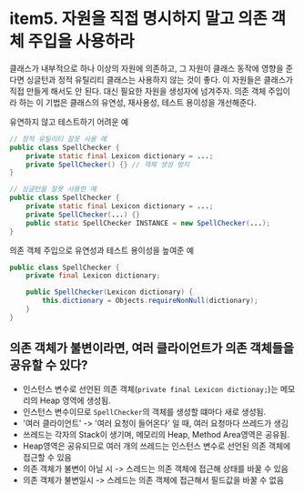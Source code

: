 # item5. 자원을 직접 명시하지 말고 의존 객체 주입을 사용하라
클래스가 내부적으로 하나 이상의 자원에 의존하고, 그 자원이 클래스 동작에 영향을 준다면 싱글턴과 정적 유틸리티 클래스는 사용하지 않는 것이 좋다.
이 자원들은 클래스가 직접 만들게 해서도 안 된다. 대신 필요한 자원을 생성자에 넘겨주자. 의존 객체 주입이라 하는 이 기법은 클래스의 유연성, 재사용성, 테스트 용이성을 개선해준다.

유연하지 않고 테스트하기 어려운 예
``` java
// 정적 유틸리티 잘못 사용 예
public class SpellChecker {
    private static final Lexicon dictionary = ...;
    private SpellChecker() {} // 객체 생성 방지
}

// 싱글턴을 잘못 사용한 예
public class SpellChecker {
    private static final Lexicon dictionary = ...;
    private SpellChecker(...) {}
    public static SpellChecker INSTANCE = new SpellChecker(...);
}

```

의존 객체 주입으로 유연성과 테스트 용이성을 높여준 예

``` java
public class SpellChecker {
    private final Lexicon dictionary;

    public SpellChecker(Lexicon dictionary) {
        this.dictionary = Objects.requireNonNull(dictionary);
    }
}
```

## 의존 객체가 불변이라면, 여러 클라이언트가 의존 객체들을 공유할 수 있다?
* 인스턴스 변수로 선언된 의존 객체(`private final Lexicon dictionay;`)는 메모리의 Heap 영역에 생성됨.
* 인스턴스 변수이므로 `SpellChecker`의 객체를 생성할 떄마다 새로 생성됨.
* '여러 클라이언트' -> '여러 요청이 들어온다' 일 때, 여러 요청마다 쓰레드가 생김
* 쓰레드는 각자의 Stack이 생기며, 메모리의 Heap, Method Area영역은 공유됨.
* Heap영역은 공유되므로 여러 개의 쓰레드는 인스턴스 변수로 선언된 의존 객체에 접근할 수 있음
* 의존 객체가 불변이 아닐 시 -> 스레드는 의존 객체에 접근해 상태를 바꿀 수 있음
* 의존 객체가 불변일시 -> 스레드는 의존 객체에 접근해서 필드값을 바꿀 수 없음
